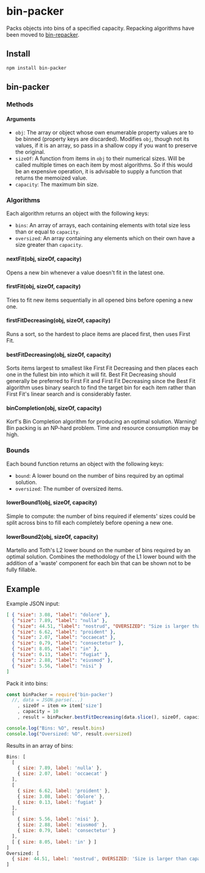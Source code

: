 # bin-packer

Packs objects into bins of a specified capacity.
Repacking algorithms have been moved to [bin-repacker](https://github.com/polo-language/bin-repacker).

## Install

```bash
npm install bin-packer
```

## bin-packer

### Methods

#### Arguments
- `obj`: The array or object whose own enumerable property values are to be binned (property keys 
are discarded). Modifies `obj`, though not its values, if it is an array, so pass in a shallow 
copy if you want to preserve the original.
- `sizeOf`: A function from items in `obj` to their numerical sizes. Will be called multiple times 
on each item by most algorithms. So if this would be an expensive operation, it is advisable to 
supply a function that returns the memoized value.
- `capacity`: The maximum bin size.

### Algorithms
Each algorithm returns an object with the following keys:
- `bins`: An array of arrays, each containing elements with total size less than or equal to 
`capacity`.
- `oversized`: An array containing any elements which on their own have a size greater than 
`capacity`.

#### nextFit(obj, sizeOf, capacity)
Opens a new bin whenever a value doesn't fit in the latest one.

#### firstFit(obj, sizeOf, capacity)
Tries to fit new items sequentially in all opened bins before opening a new one.

#### firstFitDecreasing(obj, sizeOf, capacity)
Runs a sort, so the hardest to place items are placed first, then uses First Fit.

#### bestFitDecreasing(obj, sizeOf, capacity)
Sorts items largest to smallest like First Fit Decreasing and then places each one in the fullest 
bin into which it will fit. Best Fit Decreasing should generally be preferred to First Fit and 
First Fit Decreasing since the Best Fit algorithm uses binary search to find the target bin for 
each item rather than First Fit's linear search and is considerably faster.

#### binCompletion(obj, sizeOf, capacity)
Korf's Bin Completion algorithm for producing an optimal solution. Warning! Bin packing is an 
NP-hard problem. Time and resource consumption may be high.

### Bounds
Each bound function returns an object with the following keys:
- `bound`: A lower bound on the number of bins required by an optimal solution.
- `oversized`: The number of oversized items.

#### lowerBound1(obj, sizeOf, capacity)
Simple to compute: the number of bins required if elements' sizes could be split across bins to 
fill each completely before opening a new one.

#### lowerBound2(obj, sizeOf, capacity)
Martello and Toth's L2 lower bound on the number of bins required by an optimal solution. Combines 
the methodology of the L1 lower bound with the addition of a 'waste' component for each bin that 
can be shown not to be fully fillable.

## Example
Example JSON input:
```json
[ { "size": 3.08, "label": "dolore" },
  { "size": 7.89, "label": "nulla" },
  { "size": 44.51, "label": "nostrud", "OVERSIZED": "Size is larger than capacity." },
  { "size": 6.62, "label": "proident" },
  { "size": 2.07, "label": "occaecat" },
  { "size": 0.79, "label": "consectetur" },
  { "size": 8.05, "label": "in" },
  { "size": 0.13, "label": "fugiat" },
  { "size": 2.88, "label": "eiusmod" },
  { "size": 5.56, "label": "nisi" }
]
```
Pack it into bins:
```js
const binPacker = require('bin-packer')
  //, data = JSON.parse(...)
    , sizeOf = item => item['size']
    , capacity = 10
    , result = binPacker.bestFitDecreasing(data.slice(), sizeOf, capacity)

console.log("Bins: %O", result.bins)
console.log("Oversized: %O", result.oversized)
```
Results in an array of bins:
```js
Bins: [
  [
    { size: 7.89, label: 'nulla' },
    { size: 2.07, label: 'occaecat' }
  ],
  [
    { size: 6.62, label: 'proident' },
    { size: 3.08, label: 'dolore' },
    { size: 0.13, label: 'fugiat' }
  ],
  [
    { size: 5.56, label: 'nisi' },
    { size: 2.88, label: 'eiusmod' },
    { size: 0.79, label: 'consectetur' }
  ],
  [ { size: 8.05, label: 'in' } ]
]
Oversized: [
  { size: 44.51, label: 'nostrud', OVERSIZED: 'Size is larger than capacity.' }
]
```

